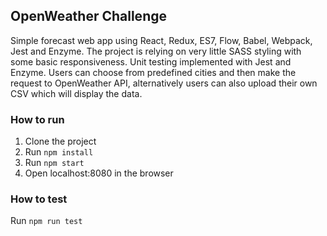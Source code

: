 ## OpenWeather Challenge
Simple forecast web app using React, Redux, ES7, Flow, Babel, Webpack, Jest and Enzyme. The project is relying on very little SASS styling with some basic responsiveness. Unit testing implemented with Jest and Enzyme. Users can choose from predefined cities and then make the request to OpenWeather API, alternatively users can also upload their own CSV which will display the data.

### How to run
1. Clone the project
2. Run ```npm install```
3. Run ```npm start```
4. Open localhost:8080 in the browser

### How to test
Run ```npm run test```
